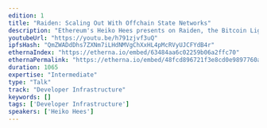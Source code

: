 ```yaml
---
edition: 1
title: "Raiden: Scaling Out With Offchain State Networks"
description: "Ethereum's Heiko Hees presents on Raiden, the Bitcoin Lightning-Network inspired extension to Ethereum which scales-out asset transfer capacity."
youtubeUrl: "https://youtu.be/h791zjvf3uQ"
ipfsHash: "QmZWADdDhs7ZXNm7iLHdNMVgChXxHL4pMcRVyUJCFYdB4r"
ethernaIndex: "https://etherna.io/embed/63484aa6c02259b06a2ffc70"
ethernaPermalink: "https://etherna.io/embed/48fcd896721f3e8cd0e9897760a91b6e990555d19a403a2a7202610b097b1616"
duration: 1065
expertise: "Intermediate"
type: "Talk"
track: "Developer Infrastructure"
keywords: []
tags: ['Developer Infrastructure']
speakers: ['Heiko Hees']
---
```

